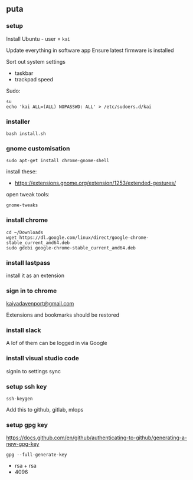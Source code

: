 ## puta

### setup

Install Ubuntu - user = `kai`

Update everything in software app
Ensure latest firmware is installed

Sort out system settings
  * taskbar
  * trackpad speed

Sudo:

```
su
echo 'kai ALL=(ALL) NOPASSWD: ALL' > /etc/sudoers.d/kai
```

### installer

```
bash install.sh
```

### gnome customisation

```
sudo apt-get install chrome-gnome-shell
```

install these:

 * https://extensions.gnome.org/extension/1253/extended-gestures/

open tweak tools:

```
gnome-tweaks
```

### install chrome

```
cd ~/Downloads
wget https://dl.google.com/linux/direct/google-chrome-stable_current_amd64.deb
sudo gdebi google-chrome-stable_current_amd64.deb
```

### install lastpass

install it as an extension

### sign in to chrome

kaiyadavenport@gmail.com

Extensions and bookmarks should be restored

### install slack

A lof of them can be logged in via Google

### install visual studio code

signin to settings sync

### setup ssh key

```
ssh-keygen
```

Add this to github, gitlab, mlops

### setup gpg key

https://docs.github.com/en/github/authenticating-to-github/generating-a-new-gpg-key

```
gpg --full-generate-key
```

 * rsa + rsa
 * 4096
 